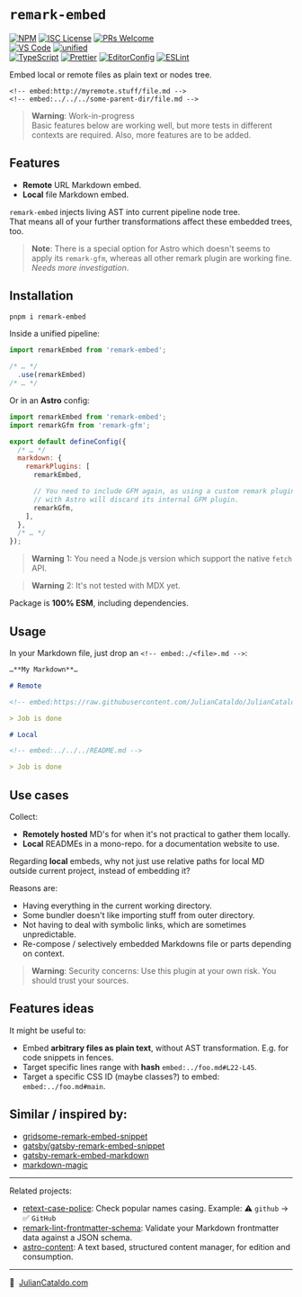 # `remark-embed`

[![NPM](https://img.shields.io/npm/v/remark-embed)](https://www.npmjs.com/package/remark-embed)
[![ISC License](https://img.shields.io/npm/l/remark-embed)](./LICENSE)
[![PRs Welcome](https://img.shields.io/badge/PRs-welcome-brightgreen.svg)](https://makeapullrequest.com)  
[![VS Code](https://img.shields.io/badge/Visual_Studio_Code-0078D4?logo=visual%20studio%20code)](https://code.visualstudio.com)
[![unified](https://img.shields.io/badge/uni-fied-0366d6?logo=markdown)](https://unifiedjs.com)  
[![TypeScript](https://img.shields.io/badge/TypeScript-333333.svg?logo=typescript)](http://www.typescriptlang.org/)
[![Prettier](https://img.shields.io/badge/Prettier-333333.svg?logo=prettier)](https://prettier.io)
[![EditorConfig](https://img.shields.io/badge/EditorConfig-333333.svg?logo=editorconfig)](https://editorconfig.org)
[![ESLint](https://img.shields.io/badge/ESLint-3A33D1?logo=eslint)](https://eslint.org)

<!-- [![Downloads](https://img.shields.io/npm/dw/remark-embed)](https://www.npmjs.com/package/remark-embed)   -->
<!-- [![Renovate](https://img.shields.io/badge/Renovate-enabled-17a2b8?logo=renovatebot)](https://app.renovatebot.com/dashboard) -->

Embed local or remote files as plain text or nodes tree.

`<!-- embed:http://myremote.stuff/file.md -->`  
`<!-- embed:../../../some-parent-dir/file.md -->`

> **Warning**: Work-in-progress  
> Basic features below are working well, but more tests in different contexts are required.
> Also, more features are to be added.

## Features

- **Remote** URL Markdown embed.
- **Local** file Markdown embed.

`remark-embed` injects living AST into current pipeline node tree.  
That means all of your further transformations affect these embedded trees, too.

> **Note**: There is a special option for Astro which doesn't seems to apply its `remark-gfm`, whereas all other remark plugin are working fine. _Needs more investigation_.

## Installation

```sh
pnpm i remark-embed
```

Inside a unified pipeline:

```js
import remarkEmbed from 'remark-embed';

/* … */
  .use(remarkEmbed)
/* … */
```

Or in an **Astro** config:

```js
import remarkEmbed from 'remark-embed';
import remarkGfm from 'remark-gfm';

export default defineConfig({
  /* … */
  markdown: {
    remarkPlugins: [
      remarkEmbed,

      // You need to include GFM again, as using a custom remark plugin list
      // with Astro will discard its internal GFM plugin.
      remarkGfm,
    ],
  },
  /* … */
});
```

> **Warning** 1: You need a Node.js version which support the native `fetch` API.

> **Warning** 2: It's not tested with MDX yet.

Package is **100% ESM**, including dependencies.

## Usage

In your Markdown file, just drop an `<!-- embed:./<file>.md -->`:

```markdown
…**My Markdown**…

# Remote

<!-- embed:https://raw.githubusercontent.com/JulianCataldo/JulianCataldo/master/README.md -->

> Job is done

# Local

<!-- embed:../../../README.md -->

> Job is done
```

## Use cases

Collect:

- **Remotely hosted** MD's for when it's not practical to gather them locally.
- **Local** READMEs in a mono-repo. for a documentation website to use.

Regarding **local** embeds, why not just use relative paths for local MD outside current project, instead of embedding it?

Reasons are:

- Having everything in the current working directory.
- Some bundler doesn't like importing stuff from outer directory.
- Not having to deal with symbolic links, which are sometimes unpredictable.
- Re-compose / selectively embedded Markdowns file or parts depending on context.

> **Warning**: Security concerns: Use this plugin at your own risk. You should trust your sources.

## Features ideas

It might be useful to:

- Embed **arbitrary files as plain text**, without AST transformation. E.g. for code snippets in fences.
- Target specific lines range with **hash** `embed:../foo.md#L22-L45`.
- Target a specific CSS ID (maybe classes?) to embed: `embed:../foo.md#main`.

## Similar / inspired by:

- [gridsome-remark-embed-snippet](https://github.com/sammndhr/gridsome-remark-embed-snippet/blob/master/index.js)
- [gatsby/gatsby-remark-embed-snippet](https://github.com/gatsbyjs/gatsby/blob/master/packages/gatsby-remark-embed-snippet/src/index.js)
- [gatsby-remark-embed-markdown](https://github.com/jtstodola/gatsby-remark-embed-markdown/blob/gatsby-remark-embed-markdown/index.js)
- [markdown-magic](https://github.com/DavidWells/markdown-magic)

---

Related projects:

- [retext-case-police](https://github.com/JulianCataldo/retext-case-police): Check popular names casing. Example: ⚠️ `github` → ✅ `GitHub`
- [remark-lint-frontmatter-schema](https://github.com/JulianCataldo/remark-lint-frontmatter-schema): Validate your Markdown frontmatter data against a JSON schema.
- [astro-content](https://github.com/JulianCataldo/astro-content): A text based, structured content manager, for edition and consumption.

---

🔗  [JulianCataldo.com](https://www.juliancataldo.com)

